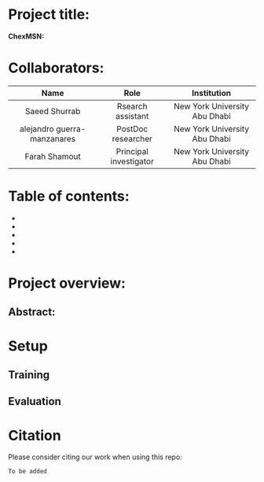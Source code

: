 # Project title:
**ChexMSN:**




# Collaborators:

<div align="center">

|  Name                                   | Role                       | Institution                     |
|:-:                                      |:-:                         |:-:                              |
|  Saeed Shurrab                          | Rsearch assistant          |   New York University Abu Dhabi |
|  alejandro guerra-manzanares            | PostDoc researcher         |   New York University Abu Dhabi |
|  Farah Shamout                          | Principal investigator     |   New York University Abu Dhabi |


</div>

# Table of contents: 
  *
  *
  *
  *
  *

# Project overview:



## Abstract:



# Setup


## Training


## Evaluation


# Citation
Please consider citing our work when using this repo:
```
To be added
```

